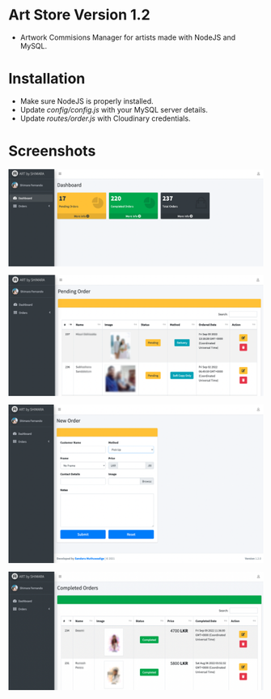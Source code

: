 # Art Store Version 1.2
- Artwork Commisions Manager for artists made with NodeJS and MySQL.

# Installation
- Make sure NodeJS is properly installed.
- Update *config/config.js* with your MySQL server details.
- Update *routes/order.js* with Cloudinary credentials.

# Screenshots
![Dashboard](https://raw.githubusercontent.com/sandxru/art-store/main/screen-shots/1.png)

![Pedning Orders](https://raw.githubusercontent.com/sandxru/art-store/main/screen-shots/2.png)

![New Order](https://raw.githubusercontent.com/sandxru/art-store/main/screen-shots/3.png)

![Completed Orders](https://raw.githubusercontent.com/sandxru/art-store/main/screen-shots/4.png)

